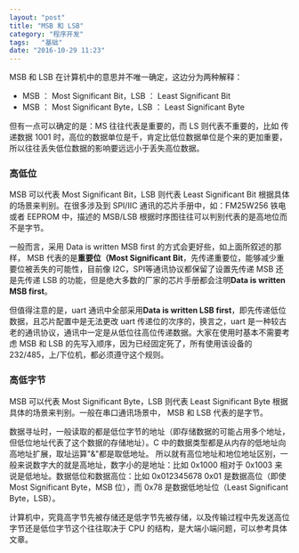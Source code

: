 ```yaml
---
layout: "post"
title: "MSB 和 LSB"
category: "程序开发"
tags:   "基础"
date: "2016-10-29 11:23"
---
```



MSB 和 LSB 在计算机中的意思并不唯一确定，这边分为两种解释：
- MSB ： Most Significant Bit，LSB ： Least Significant Bit
- MSB ： Most Significant Byte，LSB ： Least Significant Byte

但有一点可以确定的是：MS 往往代表是重要的，而 LS 则代表不重要的，比如 传递数据 1001 时，高位的数据单位是千，肯定比低位数据单位是个来的更加重要，所以往往丢失低位数据的影响要远远小于丢失高位数据。

### 高低位

MSB 可以代表 Most Significant Bit，LSB 则代表 Least Significant Bit 根据具体的场景来判别。在很多涉及到 SPI/IIC 通讯的芯片手册中，如：FM25W256 铁电或者 EEPROM 中，描述的 MSB/LSB 根据时序图往往可以判别代表的是高地位而不是字节。

一般而言，采用 Data is written MSB first 的方式会更好些，如上面所叙述的那样， MSB 代表的是**重要位（Most Significant Bit**，先传递重要位，能够减少重要位被丢失的可能性，目前像 I2C，SPI等通讯协议都保留了设置先传递 MSB 还是先传递 LSB 的功能，但是绝大多数的厂家的芯片手册都会注明**Data is written MSB first**。

但值得注意的是，uart 通讯中全部采用**Data is written LSB first**，即先传递低位数据，且芯片配置中是无法更改 uart 传递位的次序的，换言之，uart 是一种较古老的通讯协议，通讯中一定是从低位往高位传递数据。大家在使用时基本不需要考虑 MSB 和 LSB 的先写入顺序，因为已经固定死了，所有使用该设备的 232/485，上/下位机，都必须遵守这个规则。

### 高低字节

MSB 可以代表 Most Significant Byte，LSB 则代表 Least Significant Byte 根据具体的场景来判别。一般在串口通讯场景中， MSB 和 LSB 代表的是字节。

数据寻址时，一般读取的都是低位字节的地址（即存储数据的可能占用多个地址，但低位地址代表了这个数据的存储地址）。C 中的数据类型都是从内存的低地址向高地址扩展，取址运算"&"都是取低地址。 所以就有高位地址和地位地址区别，一般来说数字大的就是高地址，数字小的是地址：比如 0x1000 相对于 0x1003 来说是低地址。数据低位和数据高位：比如 0x012345678 0x01 是数据高位（即使 Most Significant Byte，MSB 位），而 0x78 是数据低地址位（Least Significant Byte，LSB）。

计算机中，究竟高字节先被存储还是低字节先被存储，以及传输过程中先发送高位字节还是低位字节这个往往取决于 CPU 的结构，是大端小端问题，可以参考具体文章。
